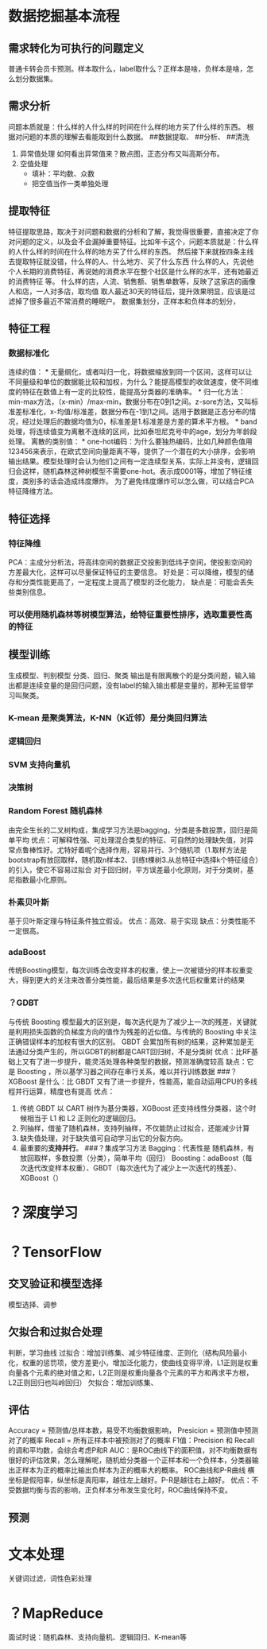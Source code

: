 # 数据挖掘基本流程
## 需求转化为可执行的问题定义
普通卡转会员卡预测。样本取什么，label取什么？正样本是啥，负样本是啥，怎么划分数据集。
## 需求分析
问题本质就是：什么样的人什么样的时间在什么样的地方买了什么样的东西。
根据对问题的本质的理解去看能取到什么数据。
##数据提取、
##分析、
##清洗
1. 异常值处理
    如何看出异常值来？散点图，正态分布又叫高斯分布。
2. 空值处理
    * 填补：平均数、众数
    * 把空值当作一类单独处理
## 提取特征
特征提取思路，取决于对问题和数据的分析和了解，我觉得很重要，直接决定了你对问题的定义，以及会不会漏掉重要特征。比如年卡这个，问题本质就是：什么样的人什么样的时间在什么样的地方买了什么样的东西。
然后接下来就按四条主线去提取特征就没错，什么样的人、什么地方、买了什么东西
什么样的人，先说他个人长期的消费特征，再说她的消费水平在整个社区是什么样的水平，还有她最近的消费特征
等。
什么样的店，人流、销售额、销售单数等，反映了这家店的画像
人和店，一人对多店，取均值
取人最近30天的特征后，提升效果明显，应该是过滤掉了很多最近不常消费的睡眠户。
数据集划分，正样本和负样本的划分，
## 特征工程
### 数据标准化
连续的值：
    * 无量纲化，或者叫归一化，将数据缩放到同一个区间，这样可以让不同量级和单位的数据能比较和加权，为什么？能提高模型的收敛速度，使不同维度的特征在数值上有一定的比较性，能提高分类器的准确率。
        * 归一化方法：min-max方法，（x-min）/max-min，数据分布在0到1之间。z-sore方法，又叫标准差标准化，x-均值/标准差，数据分布在-1到1之间。适用于数据是正态分布的情况，经过处理后的数据均值为0，标准差是1.标准差是方差的算术平方根。
    * band处理，将连续值变为离散不连续的区间，比如泰坦尼克号中的age，划分为年龄段处理。
离散的类别值：
    * one-hot编码：为什么要独热编码，比如几种颜色值用123456来表示，在欧式空间向量距离不等，提供了一个潜在的大小排序，会影响输出结果。模型处理时会认为他们之间有一定连续型关系，实际上并没有，逻辑回归会这样，随机森林这种树模型不需要one-hot。表示成0001等，增加了特征维度，类别多的话会造成纬度爆炸。
为了避免纬度爆炸可以怎么做，可以结合PCA特征降维方法。

## 特征选择
### 特征降维
PCA：主成分分析法，将高纬空间的数据正交投影到低纬子空间，使投影空间的方差最大化，这样可以尽量保证特征的主要信息。
好处是：可以降维，模型的储存和分类性能更高了，一定程度上提高了模型的泛化能力，
缺点是：可能会丢失些类别信息。
### 可以使用随机森林等树模型算法，给特征重要性排序，选取重要性高的特征

## 模型训练
生成模型、判别模型
分类、回归、聚类
输出是有限离散个的是分类问题，输入输出都是连续变量的是回归问题，没有label的输入输出都是变量的，那种无监督学习叫聚类。
### K-mean 是聚类算法，K-NN（K近邻）是分类回归算法
### 逻辑回归
### SVM 支持向量机
### 决策树
### Random Forest 随机森林
由完全生长的二叉树构成，集成学习方法是bagging，分类是多数投票，回归是简单平均
优点：可解释性强、可处理混合类型的特征、可自然的处理缺失值，对异常点鲁棒性好。尤特好着呢个选择作用，容易并行、3个随机项（1.取样方法是bootstrap有放回取样，随机取n样本2、训练t棵树3.从总特征中选择k个特征组合）的引入，使它不容易过拟合
对于回归树，平方误差最小化原则，对于分类树，基尼指数最小化原则。
### 朴素贝叶斯
基于贝叶斯定理与特征条件独立假设。
优点：高效、易于实现
缺点：分类性能不一定很高。
### adaBoost
传统Boosting模型，每次训练会改变样本的权重，使上一次被错分的样本权重变大，得到更大的关注来改善分类性能，最后结果是多次迭代后权重累计的结果
### ？GDBT
与传统 Boosting 模型最大的区别是，每次迭代是为了减少上一次的残差，关键就是利用损失函数的负梯度方向的值作为残差的近似值。与传统的 Boosting 中关注正确错误样本的加权有很大的区别。
GBDT 会累加所有树的结果，这种累加是无法通过分类产生的，所以GDBT的树都是CART回归树，不是分类树
优点：比RF基础上又有了进一步提升，能灵活处理各种类型的数据，预测准确度较高
缺点：它是 Boosting ，所以基学习器之间存在串行关系，难以并行训练数据
###？XGBoost
是什么：比 GBDT  又有了进一步提升，性能高，能自动运用CPU的多线程并行运算，精度也有提高
优点：
1. 传统 GBDT 以 CART 树作为基分类器，XGBoost 还支持线性分类器，这个时候相当于 L1 和 L2 正则化的逻辑回归。
2. 列抽样，借鉴了随机森林，支持列抽样，不仅能防止过拟合，还能减少计算 
3. 缺失值处理，对于缺失值可自动学习出它的分裂方向。
4. 最重要的**支持并行**。
###？集成学习方法
Bagging：代表性是 随机森林，有放回取样，多数投票（分类），简单平均（回归）
Boosting：adaBoost（每次迭代改变样本权重）、GBDT（每次迭代为了减少上一次迭代的残差）、XGBoost（）
# ？深度学习
# ？TensorFlow

## 交叉验证和模型选择
模型选择、调参
## 欠拟合和过拟合处理
判断，学习曲线
过拟合：增加训练集、减少特征维度、正则化（结构风险最小化，权重的惩罚项，使方差更小，增加泛化能力，使曲线变得平滑，L1正则是权重向量各个元素的绝对值之和，L2正则是权重向量各个元素的平方和再求平方根，L2正则回归也叫岭回归）
欠拟合：增加训练集、
## 评估
Accuracy = 预测值/总样本数，易受不均衡数据影响，
Presicion = 预测值中预测对了的概率
Recall = 所有正样本中被预测对了的概率
F1值：Precision 和 Recall 的调和平均数，会综合考虑P和R
AUC：是ROC曲线下的面积值，对不均衡数据有很好的评估效果，怎么理解呢，随机给分类器一个正样本和一个负样本，分类器输出正样本为正的概率比输出负样本为正的概率大的概率。
ROC曲线和P-R曲线
横坐标是假阳率，纵坐标是真阳率，越往左上越好。P-R是越往右上越好。
优点：不受数据均衡与否的影响，正负样本分布发生变化时，ROC曲线保持不变。
## 预测


# 文本处理
关键词过滤，词性色彩处理


# ？MapReduce

面试时说：随机森林、支持向量机、逻辑回归、K-mean等









